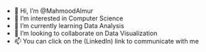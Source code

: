 - 👋 Hi, I’m @MahmoodAlmur
- 👀 I’m interested in Computer Science
- 🌱 I’m currently learning Data Analysis
- 💞️ I’m looking to collaborate on Data Visualization
- 📫 You can click on the (LinkedIn) link to communicate with me 

<!---
Mahmood-Alaghbari/Mahmood-Alaghbari is a ✨ special ✨ repository because its `README.md` (this file) appears on your GitHub profile.
You can click the Preview link to take a look at your changes.
--->
